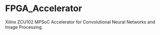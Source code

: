 # FPGA_Accelerator
Xilinx ZCU102 MPSoC Accelerator for Convolutional Neural Networks and Image Processing
